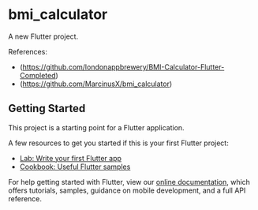 # bmi_calculator

A new Flutter project.

References:
- (https://github.com/londonappbrewery/BMI-Calculator-Flutter-Completed)
- (https://github.com/MarcinusX/bmi_calculator)

## Getting Started

This project is a starting point for a Flutter application.

A few resources to get you started if this is your first Flutter project:

- [Lab: Write your first Flutter app](https://flutter.dev/docs/get-started/codelab)
- [Cookbook: Useful Flutter samples](https://flutter.dev/docs/cookbook)

For help getting started with Flutter, view our
[online documentation](https://flutter.dev/docs), which offers tutorials,
samples, guidance on mobile development, and a full API reference.
